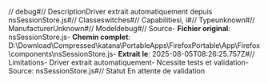// debug#// DescriptionDriver extrait automatiquement depuis nsSessionStore.js#// Classeswitches#// Capabilitiesi, i#// Typeunknown#// ManufacturerUnknown#// Modeldebug#// Source- **Fichier original**: nsSessionStore.js- **Chemin complet**: D:\Download\Compressed\katana\PortableApps\FirefoxPortable\App\Firefox\components\nsSessionStore.js- **Extrait le**: 2025-08-05T08:26:25.757Z#// Limitations- Driver extrait automatiquement- Ncessite tests et validation- Source: nsSessionStore.js#// Statut En attente de validation